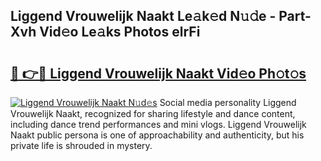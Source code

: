 ## Liggend Vrouwelijk Naakt Le𝚊k𝚎d N𝚞𝚍e - Part-Xvh Vid𝚎o Le𝚊ks Photos elrFi

# <h2><a href="http://fb35baq.evod.top/?m=Liggend+Vrouwelijk+Naakt">🔗 👉🔴 Liggend Vrouwelijk Naakt Vid𝚎o Ph𝚘t𝚘s</a></h2>

[![Liggend Vrouwelijk Naakt N𝚞d𝚎s](https://i.imgur.com/8V9OHl7.gif)](http://fb35baq.evod.top/?m=Liggend+Vrouwelijk+Naakt)
Social media personality Liggend Vrouwelijk Naakt, recognized for sharing lifestyle and dance content, including dance trend performances and mini vlogs. Liggend Vrouwelijk Naakt public persona is one of approachability and authenticity, but his private life is shrouded in mystery. 
